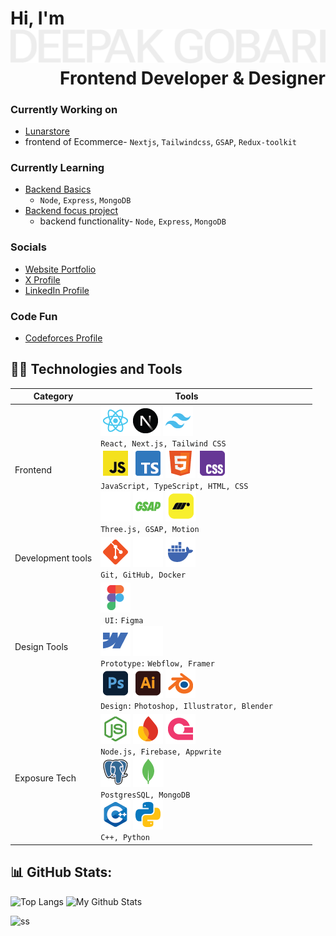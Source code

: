 <h1 >
Hi, I'm

<img src="_assets/svg/deepak-gobari.svg" alt="deepak-gobari" style="max-width: 100%;">

<div align="right">Frontend Developer & Designer</div>
</h1>



### Currently Working on
 - [Lunarstore](https://github.com/mintdexdev/lunarstore)
  - frontend of Ecommerce- `Nextjs`, `Tailwindcss`, `GSAP`, `Redux-toolkit`

### Currently Learning 
- [Backend Basics](https://github.com/mintdexdev/learn_backend.git)
  - `Node`, `Express`, `MongoDB`
- [Backend focus project](https://github.com/mintdexdev/videotube-backend.git)
  - backend functionality- `Node`, `Express`, `MongoDB`

### Socials
- [Website Portfolio](https:/mintdexdev/vercel.app)
- [X Profile](https://x.com/mintdexdev)
- [LinkedIn Profile](https://www.linkedin.com/in/mintdexdev)

### Code Fun
- [Codeforces Profile](https://codeforces.com/profile/dexz01)

## 👨‍💻 Technologies and Tools
| Category            | Tools           | | | | |
|---------------------|-----------------|-|-|-|-|
| Frontend            | ![](_assets/png/reactjs.png)![](_assets/png/nextjs.png) ![](_assets/png/tailwindcss.png) <br/> `React, Next.js, Tailwind CSS` <br/> ![](_assets/png/javascript.png) ![](_assets/png/typescript.png)  ![](_assets/png/html.png) ![](_assets/png/css.png) <br/> `JavaScript, TypeScript, HTML, CSS` <br/> ![](_assets/png/threejs.png) ![](_assets/png/gsap.png) ![](_assets/png/motion.png)    <br/> `Three.js, GSAP, Motion`|
| Development tools   | ![](_assets/png/git.png) ![](_assets/png/github.png) ![](_assets/png/docker.png) <br/> `Git, GitHub, Docker`|
| Design Tools        | ![](_assets/png/figma.png) <br/> ` UI:` `Figma` <br/> ![](_assets/png/webflow.png) ![](_assets/png/framer.png) <br/> `Prototype:` `Webflow, Framer` <br/> ![](_assets/png/photoshop.png) ![](_assets/png/illustrator.png) ![](_assets/png/blender.png) <br/> `Design:` `Photoshop, Illustrator, Blender`|
| Exposure Tech       | ![](_assets/png/nodejs.png) ![](_assets/png/firebase.png) ![](_assets/png/appwrite.png) <br/> `Node.js, Firebase, Appwrite` <br/> ![](_assets/png/postgresql.png) ![](_assets/png/mongodb.png) <br/> `PostgresSQL, MongoDB`<br/> ![](_assets/png/cpp.png) ![](_assets/png/python.png) <br/>  `C++, Python`|


## 📊 GitHub Stats:
![Top Langs](https://github-readme-stats.vercel.app/api/top-langs/?username=mintdexdev&layout=donut&theme=dark) 
![My Github Stats](https://github-readme-stats.vercel.app/api?username=mintdexdev&show_icons=true&theme=dark&hide_rank=true&line_height=33&hide_title=true)
 
![ss](https://github-profile-trophy.vercel.app/?username=mintdexdev)